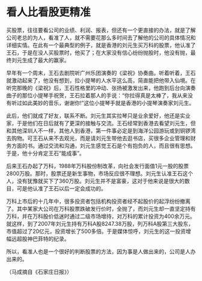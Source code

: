 # 看人比看股更精准

买股票，往往要看公司的业绩、利润、报表，但还有一个更直接的办法，就是了解公司老总的为人，看准了人，就不需要花那么多时间去了解他的公司的具体情况和详细实情。在此有一个最典型的例子，就是香港的刘元生买万科的股票，他认准了王石，于是在没人买股票时，他买了；在大家没有信心纷纷抛股时，他没有抛，最终刘元生成了最大的赢家。 

早年有一个周末，王石去剧院听广州乐团演奏的《梁祝》协奏曲。听着听着，王石就激动起来了，他没有想到，拉小提琴的人水平这么高，简直能把他带入仙境。在听完那晚的《梁祝》后，王石性格里的冲动、张扬被激发出来，他跑到后台向演奏曲子的那位小提琴手祝贺，王石拉着那人的手说：“你拉得真是太棒了，我从来没有听过如此美妙的音乐，谢谢你!”这位小提琴手就是香港的小提琴演奏家刘元生。 

此后，他们就成了好友，联系不断。刘元生其实拉琴只是业余爱好，他还是实业家，于是他们在日后就有了更深的接触与交流。王石经常到香港去看望刘元生，但和其他深圳人不一样，其他人到香港，第一件事必定是到海洋公园游玩或到铜锣湾去购物。可王石从来不去观光，而是请刘元生带他去逛书店，买很多企业管理和财务方面的书。通过交流和沟通，刘元生感觉王石是个有抱负的人，而且很有思想。于是，他十分肯定王石“能成事”。 

后来王石办起了万科，1988年万科股份制改革，向社会发行面值1元一股的股票2800万股。那时，股票还是新生事物，市场反应很不理想。刘元生认准王石这个人，没有犹豫就买下了360万股。刘元生并不是富豪，这对于他来说是很大的数目，可是他认准了王石以后一定会成功的。 

万科上市后的十几年中，很多投资者包括机构投资者经不起股价的起浮纷纷撤离了。其中某家大公司在万科股票跌破发行价时，全抛了，而刘元生却一直坚定持有万科，并在万科股价低迷时通过二级市场增持，对万科的累计投资为400余万元。就这样，到了2007年刘元生持有万科A股8247.38万股，列万科A股第三大股东，市值超过了20亿元，投资增长了500多倍。于是媒体惊呼，刘元生的这一投资增幅远超股神巴菲特的纪录。 

所以，看准人也是一个很好的判断股票的方法，因为事是人做出来的，公司是人办出来的。 

（马成摘自《石家庄日报》）